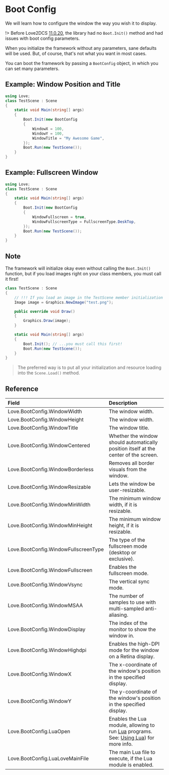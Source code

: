 # Boot Config

We will learn how to configure the window the way you wish it to display.

!> Before Love2DCS [11.0.20](https://www.nuget.org/packages/Love2DCS/11.0.20), the library had no `Boot.Init()` method and had issues with boot config parameters.

When you initialize the framework without any parameters, sane defaults will be used. But, of course, that's not what you want in most cases.

You can boot the framework by passing a `BootConfig` object, in which you can set many parameters.

## Example: Window Position and Title

```C#
using Love;
class TestScene : Scene
{
    static void Main(string[] args)
    {
        Boot.Init(new BootConfig
        {
            WindowX = 100,
            WindowY = 100,
            WindowTitle = "My Awesome Game",
        });
        Boot.Run(new TestScene());
    }
}
```

## Example: Fullscreen Window

```C#
using Love;
class TestScene : Scene
{
    static void Main(string[] args)
    {
        Boot.Init(new BootConfig
        {
            WindowFullscreen = true,
            WindowFullscreenType = FullscreenType.DeskTop,
        });
        Boot.Run(new TestScene());
    }
}
```

## Note

The framework will initialize okay even without calling the `Boot.Init()` function, but if you load images right on your class members, you must call it first!

```C#
class TestScene : Scene
{
    // !!! If you load an image in the TestScene member initialization phase...
    Image image = Graphics.NewImage("test.png");

    public override void Draw()
    {
        Graphics.Draw(image);
    }

    static void Main(string[] args)
    {
        Boot.Init(); // ...you must call this first!
        Boot.Run(new TestScene());
    }
}
```

> The preferred way is to put all your initialization and resource loading into the `Scene.Load()` method.

## Reference

|Field | Description|
|:-|:-|
|Love.BootConfig.WindowWidth | The window width.|
|Love.BootConfig.WindowHeight | The window width.|
|Love.BootConfig.WindowTitle | The window title.|
|Love.BootConfig.WindowCentered | Whether the window should automatically position itself at the center of the screen.|
|Love.BootConfig.WindowBorderless | Removes all border visuals from the window.|
|Love.BootConfig.WindowResizable | Lets the window be user-resizable.|
|Love.BootConfig.WindowMinWidth | The minimum window width, if it is resizable.|
|Love.BootConfig.WindowMinHeight | The minimum window height, if it is resizable.|
|Love.BootConfig.WindowFullscreenType | The type of the fullscreen mode (desktop or exclusive).|
|Love.BootConfig.WindowFullscreen | Enables the fullscreen mode.|
|Love.BootConfig.WindowVsync | The vertical sync mode.|
|Love.BootConfig.WindowMSAA | The number of samples to use with multi-sampled anti-aliasing.|
|Love.BootConfig.WindowDisplay | The index of the monitor to show the window in.|
|Love.BootConfig.WindowHighdpi | Enables the high-DPI mode for the window on a Retina display.|
|Love.BootConfig.WindowX | The x-coordinate of the window's position in the specified display.|
|Love.BootConfig.WindowY | The y-coordinate of the window's position in the specified display.|
|Love.BootConfig.LuaOpen | Enables the Lua module, allowing to run [Lua](http://www.lua.org/) programs. See: [Using Lua](/tutorial/05.use-lua.md)) for more info.|
|Love.BootConfig.LuaLoveMainFile | The main Lua file to execute, if the Lua module is enabled.|
